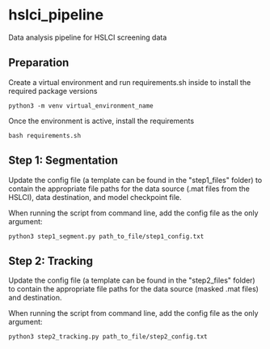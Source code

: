 # hslci_pipeline
Data analysis pipeline for HSLCI screening data

## Preparation
Create a virtual environment and run requirements.sh inside to install the required package versions
```
python3 -m venv virtual_environment_name
```
Once the environment is active, install the requirements
```
bash requirements.sh
```


## Step 1: Segmentation
Update the config file (a template can be found in the "step1_files" folder) to contain the appropriate file paths for the data source (.mat files from the HSLCI), data destination, and model checkpoint file.

When running the script from command line, add the config file as the only argument:
```
python3 step1_segment.py path_to_file/step1_config.txt
```

## Step 2: Tracking
Update the config file (a template can be found in the "step2_files" folder) to contain the appropriate file paths for the data source (masked .mat files) and destination.

When running the script from command line, add the config file as the only argument:
```
python3 step2_tracking.py path_to_file/step2_config.txt
```
